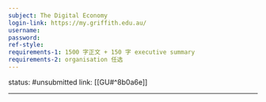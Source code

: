 ```yaml
---
subject: The Digital Economy
login-link: https://my.griffith.edu.au/
username: 
password: 
ref-style: 
requirements-1: 1500 字正文 + 150 字 executive summary
requirements-2: organisation 任选
---
```

status: #unsubmitted 
link: [[GU#^8b0a6e]]

---

